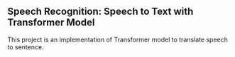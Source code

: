 ## Speech Recognition: Speech to Text with Transformer Model

This project is an implementation of Transformer model to translate speech to sentence.
